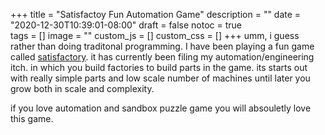 +++
title = "Satisfactoy Fun Automation Game"
description = ""
date = "2020-12-30T10:39:01-08:00"
draft = false
notoc = true  
tags = []
image = ""
custom_js = []
custom_css = []
+++
umm, i guess rather than doing traditonal programming. I have been playing a fun game called [satisfactory]. 
it  has  currently been filing my automation/engineering itch.
in which you build factories  to build parts in the game.
its starts  out with  really simple parts and low scale number of  machines until later  you grow both in scale and complexity.
 
 if you love  automation and sandbox puzzle game  you will absouletly love this  game. 
     

[satisfactory]: https://store.steampowered.com/app/526870/Satisfactory/
